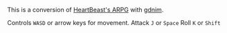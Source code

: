 This is a conversion of [HeartBeast's ARPG] with [gdnim].

Controls `WASD` or arrow keys for movement.
Attack `J` or `Space`
Roll `K` or `Shift`

[HeartBeast's ARPG]: https://www.youtube.com/playlist?list=PL9FzW-m48fn2SlrW0KoLT4n5egNdX-W9a
[gdnim]: https://github.com/geekrelief/gdnim
